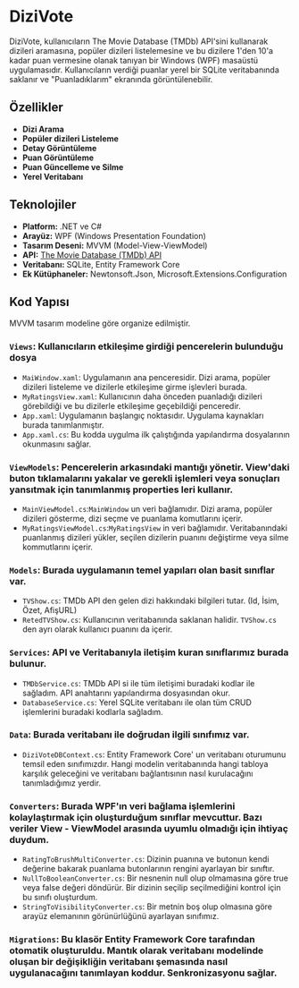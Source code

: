 # DiziVote

DiziVote, kullanıcıların The Movie Database (TMDb) API'sini kullanarak dizileri aramasına,
popüler dizileri listelemesine ve bu dizilere 1'den 10'a kadar puan vermesine olanak tanıyan bir Windows (WPF) masaüstü uygulamasıdır.
Kullanıcıların verdiği puanlar yerel bir SQLite veritabanında saklanır ve "Puanladıklarım" ekranında görüntülenebilir.

## Özellikler

- **Dizi Arama**
- **Popüler dizileri Listeleme**
- **Detay Görüntüleme**
- **Puan Görüntüleme**
- **Puan Güncelleme ve Silme**
- **Yerel Veritabanı**

## Teknolojiler

- **Platform:** .NET ve C#
- **Arayüz:** WPF (Windows Presentation Foundation)
- **Tasarım Deseni:** MVVM (Model-View-ViewModel)
- **API:** [The Movie Database (TMDb) API](https://www.themoviedb.org/documentation/api)
- **Veritabanı:** SQLite, Entity Framework Core
- **Ek Kütüphaneler:** Newtonsoft.Json, Microsoft.Extensions.Configuration

## Kod Yapısı
MVVM tasarım modeline göre organize edilmiştir.

### ` Views `: Kullanıcıların etkileşime girdiği pencerelerin bulunduğu dosya
- ` MaiWindow.xaml `: Uygulamanın ana penceresidir. Dizi arama, popüler dizileri listeleme ve dizilerle etkileşime girme işlevleri burada.
- ` MyRatingsView.xaml `: Kullanıcının daha önceden puanladığı dizileri görebildiği ve bu dizilerle etkileşime geçebildiği penceredir.
- ` App.xaml `: Uygulamanın başlangıç noktasıdır. Uygulama kaynakları burada tanımlanmıştır.
- ` App.xaml.cs `: Bu kodda uygulma ilk çalıştığında yapılandırma dosyalarının okunmasını sağlar.


### ` ViewModels `: Pencerelerin arkasındaki mantığı yönetir. View'daki buton tıklamalarını yakalar ve gerekli işlemleri veya sonuçları yansıtmak için tanımlanmış properties leri kullanır.
- ` MainViewModel.cs `:` MainWindow ` un veri bağlamıdır. Dizi arama, popüler dizileri gösterme, dizi seçme ve puanlama komutlarını içerir.
- ` MyRatingsViewModel.cs `:` MyRatingsView ` in veri bağlamıdır. Veritabanındaki puanlanmış dizileri yükler, seçilen dizilerin puanını değiştirme veya silme kommutlarını içerir.


### ` Models `: Burada uygulamanın temel yapıları olan basit sınıflar var.
- ` TVShow.cs `: TMDb API den gelen dizi hakkındaki bilgileri tutar. (Id, İsim, Özet, AfişURL)
- ` RetedTVShow.cs `: Kullanıcının veritabanında saklanan halidir. ` TVShow.cs ` den ayrı olarak kullanıcı puanını da içerir.


### ` Services `: API ve Veritabanıyla iletişim kuran sınıflarımız burada bulunur.
- ` TMDbService.cs `: TMDb API si ile tüm iletişimi buradaki kodlar ile sağladım. API anahtarını yapılandırma dosyasından okur.
- ` DatabaseService.cs `: Yerel SQLite veritabanı ile olan tüm CRUD işlemlerini buradaki kodlarla sağladım.


### ` Data `: Burada veritabanı ile doğrudan ilgili sınıfımız var.
- ` DiziVoteDBContext.cs `: Entity Framework Core' un veritabanı oturumunu temsil eden sınıfımızdır. Hangi modelin veritabanında hangi tabloya karşılık geleceğini ve veritabanı bağlantısının nasıl kurulacağını tanımladığımız yerdir.


### ` Converters `: Burada WPF'ın veri bağlama işlemlerini kolaylaştırmak için oluşturduğum sınıflar mevcuttur. Bazı veriler View - ViewModel arasında uyumlu olmadığı için ihtiyaç duydum.
- ` RatingToBrushMultiConverter.cs `: Dizinin puanına ve butonun kendi değerine bakarak puanlama butonlarının rengini ayarlayan bir sınıftır.
- ` NullToBooleanConverter.cs `: Bir nesnenin null olup olmamasına göre true veya false değeri döndürür. Bir dizinin seçilip seçilmediğini kontrol için bu sınıfı oluşturdum.
- ` StringToVisibilityConverter.cs `: Bir metnin boş olup olmasına göre arayüz elemanının görünürlüğünü ayarlayan sınıfımız.


### ` Migrations `: Bu klasör Entity Framework Core tarafından otomatik oluşturuldu. Mantık olarak veritabanı modelinde oluşan bir değişikliğin veritabanı şemasında nasıl uygulanacağını tanımlayan koddur. Senkronizasyonu sağlar.








